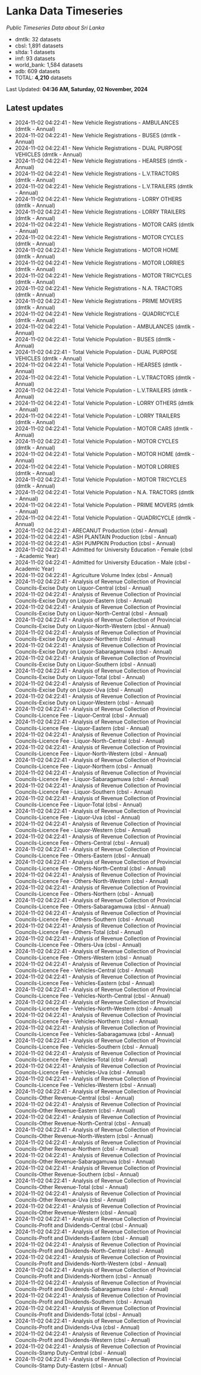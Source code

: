 # Lanka Data Timeseries
*Public Timeseries Data about Sri Lanka*

* dmtlk: 32 datasets
* cbsl: 1,891 datasets
* sltda: 1 datasets
* imf: 93 datasets
* world_bank: 1,584 datasets
* adb: 609 datasets
* TOTAL: **4,210** datasets

Last Updated: **04:36 AM, Saturday, 02 November, 2024**

## Latest updates

* 2024-11-02 04:22:41 - New Vehicle Registrations - AMBULANCES (dmtlk - Annual)
* 2024-11-02 04:22:41 - New Vehicle Registrations - BUSES (dmtlk - Annual)
* 2024-11-02 04:22:41 - New Vehicle Registrations - DUAL PURPOSE VEHICLES (dmtlk - Annual)
* 2024-11-02 04:22:41 - New Vehicle Registrations - HEARSES (dmtlk - Annual)
* 2024-11-02 04:22:41 - New Vehicle Registrations - L.V.TRACTORS (dmtlk - Annual)
* 2024-11-02 04:22:41 - New Vehicle Registrations - L.V.TRAILERS (dmtlk - Annual)
* 2024-11-02 04:22:41 - New Vehicle Registrations - LORRY OTHERS (dmtlk - Annual)
* 2024-11-02 04:22:41 - New Vehicle Registrations - LORRY TRAILERS (dmtlk - Annual)
* 2024-11-02 04:22:41 - New Vehicle Registrations - MOTOR CARS (dmtlk - Annual)
* 2024-11-02 04:22:41 - New Vehicle Registrations - MOTOR CYCLES (dmtlk - Annual)
* 2024-11-02 04:22:41 - New Vehicle Registrations - MOTOR HOME (dmtlk - Annual)
* 2024-11-02 04:22:41 - New Vehicle Registrations - MOTOR LORRIES (dmtlk - Annual)
* 2024-11-02 04:22:41 - New Vehicle Registrations - MOTOR TRICYCLES (dmtlk - Annual)
* 2024-11-02 04:22:41 - New Vehicle Registrations - N.A. TRACTORS (dmtlk - Annual)
* 2024-11-02 04:22:41 - New Vehicle Registrations - PRIME MOVERS (dmtlk - Annual)
* 2024-11-02 04:22:41 - New Vehicle Registrations - QUADRICYCLE (dmtlk - Annual)
* 2024-11-02 04:22:41 - Total Vehicle Population - AMBULANCES (dmtlk - Annual)
* 2024-11-02 04:22:41 - Total Vehicle Population - BUSES (dmtlk - Annual)
* 2024-11-02 04:22:41 - Total Vehicle Population - DUAL PURPOSE VEHICLES (dmtlk - Annual)
* 2024-11-02 04:22:41 - Total Vehicle Population - HEARSES (dmtlk - Annual)
* 2024-11-02 04:22:41 - Total Vehicle Population - L.V.TRACTORS (dmtlk - Annual)
* 2024-11-02 04:22:41 - Total Vehicle Population - L.V.TRAILERS (dmtlk - Annual)
* 2024-11-02 04:22:41 - Total Vehicle Population - LORRY OTHERS (dmtlk - Annual)
* 2024-11-02 04:22:41 - Total Vehicle Population - LORRY TRAILERS (dmtlk - Annual)
* 2024-11-02 04:22:41 - Total Vehicle Population - MOTOR CARS (dmtlk - Annual)
* 2024-11-02 04:22:41 - Total Vehicle Population - MOTOR CYCLES (dmtlk - Annual)
* 2024-11-02 04:22:41 - Total Vehicle Population - MOTOR HOME (dmtlk - Annual)
* 2024-11-02 04:22:41 - Total Vehicle Population - MOTOR LORRIES (dmtlk - Annual)
* 2024-11-02 04:22:41 - Total Vehicle Population - MOTOR TRICYCLES (dmtlk - Annual)
* 2024-11-02 04:22:41 - Total Vehicle Population - N.A. TRACTORS (dmtlk - Annual)
* 2024-11-02 04:22:41 - Total Vehicle Population - PRIME MOVERS (dmtlk - Annual)
* 2024-11-02 04:22:41 - Total Vehicle Population - QUADRICYCLE (dmtlk - Annual)
* 2024-11-02 04:22:41 - ARECANUT Production (cbsl - Annual)
* 2024-11-02 04:22:41 - ASH PLANTAIN Production (cbsl - Annual)
* 2024-11-02 04:22:41 - ASH PUMPKIN Production (cbsl - Annual)
* 2024-11-02 04:22:41 - Admitted for University Education - Female (cbsl - Academic Year)
* 2024-11-02 04:22:41 - Admitted for University Education - Male (cbsl - Academic Year)
* 2024-11-02 04:22:41 - Agriculture Volume Index (cbsl - Annual)
* 2024-11-02 04:22:41 - Analysis of Revenue Collection of Provincial Councils-Excise Duty on Liquor-Central (cbsl - Annual)
* 2024-11-02 04:22:41 - Analysis of Revenue Collection of Provincial Councils-Excise Duty on Liquor-Eastern (cbsl - Annual)
* 2024-11-02 04:22:41 - Analysis of Revenue Collection of Provincial Councils-Excise Duty on Liquor-North-Central (cbsl - Annual)
* 2024-11-02 04:22:41 - Analysis of Revenue Collection of Provincial Councils-Excise Duty on Liquor-North-Western (cbsl - Annual)
* 2024-11-02 04:22:41 - Analysis of Revenue Collection of Provincial Councils-Excise Duty on Liquor-Northern (cbsl - Annual)
* 2024-11-02 04:22:41 - Analysis of Revenue Collection of Provincial Councils-Excise Duty on Liquor-Sabaragamuwa (cbsl - Annual)
* 2024-11-02 04:22:41 - Analysis of Revenue Collection of Provincial Councils-Excise Duty on Liquor-Southern (cbsl - Annual)
* 2024-11-02 04:22:41 - Analysis of Revenue Collection of Provincial Councils-Excise Duty on Liquor-Total (cbsl - Annual)
* 2024-11-02 04:22:41 - Analysis of Revenue Collection of Provincial Councils-Excise Duty on Liquor-Uva (cbsl - Annual)
* 2024-11-02 04:22:41 - Analysis of Revenue Collection of Provincial Councils-Excise Duty on Liquor-Western (cbsl - Annual)
* 2024-11-02 04:22:41 - Analysis of Revenue Collection of Provincial Councils-Licence Fee - Liquor-Central (cbsl - Annual)
* 2024-11-02 04:22:41 - Analysis of Revenue Collection of Provincial Councils-Licence Fee - Liquor-Eastern (cbsl - Annual)
* 2024-11-02 04:22:41 - Analysis of Revenue Collection of Provincial Councils-Licence Fee - Liquor-North-Central (cbsl - Annual)
* 2024-11-02 04:22:41 - Analysis of Revenue Collection of Provincial Councils-Licence Fee - Liquor-North-Western (cbsl - Annual)
* 2024-11-02 04:22:41 - Analysis of Revenue Collection of Provincial Councils-Licence Fee - Liquor-Northern (cbsl - Annual)
* 2024-11-02 04:22:41 - Analysis of Revenue Collection of Provincial Councils-Licence Fee - Liquor-Sabaragamuwa (cbsl - Annual)
* 2024-11-02 04:22:41 - Analysis of Revenue Collection of Provincial Councils-Licence Fee - Liquor-Southern (cbsl - Annual)
* 2024-11-02 04:22:41 - Analysis of Revenue Collection of Provincial Councils-Licence Fee - Liquor-Total (cbsl - Annual)
* 2024-11-02 04:22:41 - Analysis of Revenue Collection of Provincial Councils-Licence Fee - Liquor-Uva (cbsl - Annual)
* 2024-11-02 04:22:41 - Analysis of Revenue Collection of Provincial Councils-Licence Fee - Liquor-Western (cbsl - Annual)
* 2024-11-02 04:22:41 - Analysis of Revenue Collection of Provincial Councils-Licence Fee - Others-Central (cbsl - Annual)
* 2024-11-02 04:22:41 - Analysis of Revenue Collection of Provincial Councils-Licence Fee - Others-Eastern (cbsl - Annual)
* 2024-11-02 04:22:41 - Analysis of Revenue Collection of Provincial Councils-Licence Fee - Others-North-Central (cbsl - Annual)
* 2024-11-02 04:22:41 - Analysis of Revenue Collection of Provincial Councils-Licence Fee - Others-North-Western (cbsl - Annual)
* 2024-11-02 04:22:41 - Analysis of Revenue Collection of Provincial Councils-Licence Fee - Others-Northern (cbsl - Annual)
* 2024-11-02 04:22:41 - Analysis of Revenue Collection of Provincial Councils-Licence Fee - Others-Sabaragamuwa (cbsl - Annual)
* 2024-11-02 04:22:41 - Analysis of Revenue Collection of Provincial Councils-Licence Fee - Others-Southern (cbsl - Annual)
* 2024-11-02 04:22:41 - Analysis of Revenue Collection of Provincial Councils-Licence Fee - Others-Total (cbsl - Annual)
* 2024-11-02 04:22:41 - Analysis of Revenue Collection of Provincial Councils-Licence Fee - Others-Uva (cbsl - Annual)
* 2024-11-02 04:22:41 - Analysis of Revenue Collection of Provincial Councils-Licence Fee - Others-Western (cbsl - Annual)
* 2024-11-02 04:22:41 - Analysis of Revenue Collection of Provincial Councils-Licence Fee - Vehicles-Central (cbsl - Annual)
* 2024-11-02 04:22:41 - Analysis of Revenue Collection of Provincial Councils-Licence Fee - Vehicles-Eastern (cbsl - Annual)
* 2024-11-02 04:22:41 - Analysis of Revenue Collection of Provincial Councils-Licence Fee - Vehicles-North-Central (cbsl - Annual)
* 2024-11-02 04:22:41 - Analysis of Revenue Collection of Provincial Councils-Licence Fee - Vehicles-North-Western (cbsl - Annual)
* 2024-11-02 04:22:41 - Analysis of Revenue Collection of Provincial Councils-Licence Fee - Vehicles-Northern (cbsl - Annual)
* 2024-11-02 04:22:41 - Analysis of Revenue Collection of Provincial Councils-Licence Fee - Vehicles-Sabaragamuwa (cbsl - Annual)
* 2024-11-02 04:22:41 - Analysis of Revenue Collection of Provincial Councils-Licence Fee - Vehicles-Southern (cbsl - Annual)
* 2024-11-02 04:22:41 - Analysis of Revenue Collection of Provincial Councils-Licence Fee - Vehicles-Total (cbsl - Annual)
* 2024-11-02 04:22:41 - Analysis of Revenue Collection of Provincial Councils-Licence Fee - Vehicles-Uva (cbsl - Annual)
* 2024-11-02 04:22:41 - Analysis of Revenue Collection of Provincial Councils-Licence Fee - Vehicles-Western (cbsl - Annual)
* 2024-11-02 04:22:41 - Analysis of Revenue Collection of Provincial Councils-Other Revenue-Central (cbsl - Annual)
* 2024-11-02 04:22:41 - Analysis of Revenue Collection of Provincial Councils-Other Revenue-Eastern (cbsl - Annual)
* 2024-11-02 04:22:41 - Analysis of Revenue Collection of Provincial Councils-Other Revenue-North-Central (cbsl - Annual)
* 2024-11-02 04:22:41 - Analysis of Revenue Collection of Provincial Councils-Other Revenue-North-Western (cbsl - Annual)
* 2024-11-02 04:22:41 - Analysis of Revenue Collection of Provincial Councils-Other Revenue-Northern (cbsl - Annual)
* 2024-11-02 04:22:41 - Analysis of Revenue Collection of Provincial Councils-Other Revenue-Sabaragamuwa (cbsl - Annual)
* 2024-11-02 04:22:41 - Analysis of Revenue Collection of Provincial Councils-Other Revenue-Southern (cbsl - Annual)
* 2024-11-02 04:22:41 - Analysis of Revenue Collection of Provincial Councils-Other Revenue-Total (cbsl - Annual)
* 2024-11-02 04:22:41 - Analysis of Revenue Collection of Provincial Councils-Other Revenue-Uva (cbsl - Annual)
* 2024-11-02 04:22:41 - Analysis of Revenue Collection of Provincial Councils-Other Revenue-Western (cbsl - Annual)
* 2024-11-02 04:22:41 - Analysis of Revenue Collection of Provincial Councils-Profit and Dividends-Central (cbsl - Annual)
* 2024-11-02 04:22:41 - Analysis of Revenue Collection of Provincial Councils-Profit and Dividends-Eastern (cbsl - Annual)
* 2024-11-02 04:22:41 - Analysis of Revenue Collection of Provincial Councils-Profit and Dividends-North-Central (cbsl - Annual)
* 2024-11-02 04:22:41 - Analysis of Revenue Collection of Provincial Councils-Profit and Dividends-North-Western (cbsl - Annual)
* 2024-11-02 04:22:41 - Analysis of Revenue Collection of Provincial Councils-Profit and Dividends-Northern (cbsl - Annual)
* 2024-11-02 04:22:41 - Analysis of Revenue Collection of Provincial Councils-Profit and Dividends-Sabaragamuwa (cbsl - Annual)
* 2024-11-02 04:22:41 - Analysis of Revenue Collection of Provincial Councils-Profit and Dividends-Southern (cbsl - Annual)
* 2024-11-02 04:22:41 - Analysis of Revenue Collection of Provincial Councils-Profit and Dividends-Total (cbsl - Annual)
* 2024-11-02 04:22:41 - Analysis of Revenue Collection of Provincial Councils-Profit and Dividends-Uva (cbsl - Annual)
* 2024-11-02 04:22:41 - Analysis of Revenue Collection of Provincial Councils-Profit and Dividends-Western (cbsl - Annual)
* 2024-11-02 04:22:41 - Analysis of Revenue Collection of Provincial Councils-Stamp Duty-Central (cbsl - Annual)
* 2024-11-02 04:22:41 - Analysis of Revenue Collection of Provincial Councils-Stamp Duty-Eastern (cbsl - Annual)